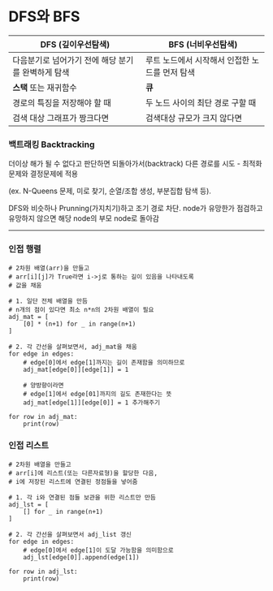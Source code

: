 # DFS와 BFS
| DFS (깊이우선탐색) | BFS (너비우선탐색) |
| ------------ | ------------ |
| 다음분기로 넘어가기 전에 해당 분기를 완벽하게 탐색 | 루트 노드에서 시작해서 인접한 노드를 먼저 탐색 |
| **스택** 또는 재귀함수 | **큐** |
| 경로의 특징을 저장해야 할 때 | 두 노드 사이의 최단 경로 구할 때 |
| 검색 대상 그래프가 짱크다면 | 검색대상 규모가 크지 않다면 |

### 백트래킹 Backtracking
더이상 해가 될 수 없다고 판단하면 되돌아가서(backtrack) 다른 경로를 시도 - 최적화문제와 결정문제에 적용 

(ex. N-Queens 문제, 미로 찾기, 순열/조합 생성, 부분집합 탐색 등). 

DFS와 비슷하나 Prunning(가지치기)하고 조기 경로 차단. node가 유망한가 점검하고 유망하지 않으면 해당 node의 부모 node로 돌아감

---

### 인접 행렬

    # 2차원 배열(arr)을 만들고
    # arr[i][j]가 True라면 i->j로 통하는 길이 있음을 나타내도록
    # 값을 채움

    # 1. 일단 전체 배열을 만듬
    # n개의 점이 있다면 최소 n*n의 2차원 배열이 필요
    adj_mat = [
        [0] * (n+1) for _ in range(n+1)
    ]

    # 2. 각 간선을 살펴보면서, adj_mat을 채움
    for edge in edges:
        # edge[0]에서 edge[1]까지는 길이 존재함을 의미하므로
        adj_mat[edge[0]][edge[1]] = 1

        # 양방향이라면
        # edge[1]에서 edge[01]까지의 길도 존재한다는 뜻
        adj_mat[edge[1]][edge[0]] = 1 추가해주기

    for row in adj_mat:
        print(row)

### 인접 리스트

    # 2차원 배열을 만들고
    # arr[i]에 리스트(또는 다른자료형)을 할당한 다음,
    # i에 저장된 리스트에 연결된 정점들을 넣어줌

    # 1. 각 i와 연결된 점들 보관을 위한 리스트만 만듬
    adj_lst = [
        [] for _ in range(n+1)
    ]

    # 2. 각 간선을 살펴보면서 adj_list 갱신
    for edge in edges:
        # edge[0]에서 edge[1]이 도달 가능함을 의미함으로
        adj_lst[edge[0]].append(edge[1])

    for row in adj_lst:
        print(row)
